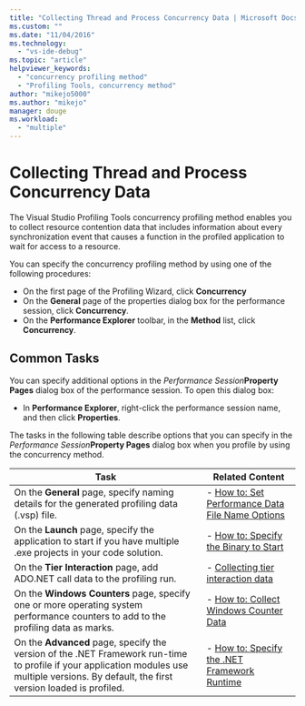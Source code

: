 ```yaml
---
title: "Collecting Thread and Process Concurrency Data | Microsoft Docs"
ms.custom: ""
ms.date: "11/04/2016"
ms.technology: 
  - "vs-ide-debug"
ms.topic: "article"
helpviewer_keywords: 
  - "concurrency profiling method"
  - "Profiling Tools, concurrency method"
author: "mikejo5000"
ms.author: "mikejo"
manager: douge
ms.workload: 
  - "multiple"
---
```

# Collecting Thread and Process Concurrency Data

The Visual Studio Profiling Tools concurrency profiling method enables you to collect resource contention data that includes information about every synchronization event that causes a function in the profiled application to wait for access to a resource.

You can specify the concurrency profiling method by using one of the following procedures:

- On the first page of the Profiling Wizard, click **Concurrency**
- On the **General** page of the properties dialog box for the performance session, click **Concurrency**.
- On the **Performance Explorer** toolbar, in the **Method** list, click **Concurrency**.

## Common Tasks

You can specify additional options in the *Performance Session***Property Pages** dialog box of the performance session. To open this dialog box:

- In **Performance Explorer**, right-click the performance session name, and then click **Properties**.

The tasks in the following table describe options that you can specify in the *Performance Session***Property Pages** dialog box when you profile by using the concurrency method.

|Task|Related Content|
|----------|---------------------|
|On the **General** page, specify naming details for the generated profiling data (.vsp) file.|- [How to: Set Performance Data File Name Options](../profiling/how-to-set-performance-data-file-name-options.md)|
|On the **Launch** page, specify the application to start if you have multiple .exe projects in your code solution.|- [How to: Specify the Binary to Start](../profiling/how-to-specify-the-binary-to-start.md)|
|On the **Tier Interaction** page, add ADO.NET call data to the profiling run.|- [Collecting tier interaction data](../profiling/collecting-tier-interaction-data.md)|
|On the **Windows Counters** page, specify one or more operating system performance counters to add to the profiling data as marks.|- [How to: Collect Windows Counter Data](../profiling/how-to-collect-windows-counter-data.md)|
|On the **Advanced** page, specify the version of the .NET Framework run-time to profile if your application modules use multiple versions. By default, the first version loaded is profiled.|- [How to: Specify the .NET Framework Runtime](../profiling/how-to-specify-the-dotnet-framework-runtime.md)|